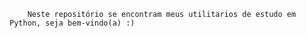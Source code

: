 
        
        
        Neste repositório se encontram meus utilitarios de estudo em Python, seja bem-vindo(a) :) 
